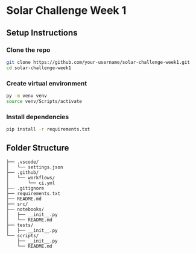 # Solar Challenge Week 1

## Setup Instructions

### Clone the repo
```bash
git clone https://github.com/your-username/solar-challenge-week1.git
cd solar-challenge-week1
```

### Create virtual environment
```bash
py -m venv venv
source venv/Scripts/activate
```

### Install dependencies
```bash
pip install -r requirements.txt
```

## Folder Structure
```
├── .vscode/
│   └── settings.json
├── .github/
│   └── workflows/
│       └── ci.yml
├── .gitignore
├── requirements.txt
├── README.md
├── src/
├── notebooks/
│   ├── __init__.py
│   └── README.md
├── tests/
│   ├── __init__.py
└── scripts/
    ├── __init__.py
    └── README.md
```